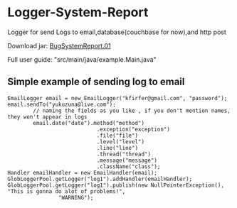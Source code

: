 # Logger-System-Report
Logger for send Logs to email,database(couchbase for now),and http post

Download jar: <a href="http://globnet.co.il/kfirfer/BugSystemReport-0.1.jar">BugSystemReport.01</a>

Full user guide: "src/main/java/example.Main.java"
## Simple example of sending log to email
	EmailLogger email = new EmailLogger("kfirfer@gmail.com", "password");
	email.sendTo("yukuzuna@live.com");
			// naming the fields as you like , if you don't mention names, they won't appear in logs
			email.date("date").method("method")
								.exception("exception")
								.file("file")
								.level("level")
								.line("line")
								.thread("thread")
								.message("message")
								.className("class");
	Handler emailHandler = new EmailHandler(email);
	GlobLoggerPool.getLogger("log1").addHandler(emailHandler);
	GlobLoggerPool.getLogger("log1").publish(new NullPointerException(), "This is gonna do alot of problems!",
					"WARNING");


